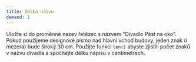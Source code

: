 ```yaml
---  
title: Délka názvu  
demand: 1  
---  
```


Uložte si do proměnné nazev řetězec s názvem "Divadlo Pěst na oko". Pokud
použijeme designové písmo nad hlavní vchod budovy, jeden znak (i mezera) bude
široký 30 cm. Použijte funkci `len()` abyste zjistili počet znaků v názvu
divadla a spočítejte délku nápisu v centimetrech.

